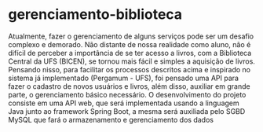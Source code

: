 # gerenciamento-biblioteca

Atualmente, fazer o gerenciamento de alguns serviços pode ser um desafio complexo e demorado. Não distante de nossa realidade como aluno, não é difícil de perceber a importância de se ter acesso a livros, com a Biblioteca Central da UFS (BICEN),  se tornou mais fácil e simples a aquisição de livros. Pensando nisso, para facilitar os processos descritos acima e inspirado no sistema já implementado (Pergamum - UFS), foi pensado uma API para fazer o cadastro de novos usuários e livros, além disso, auxiliar em grande parte, o gerenciamento básico necessário. O desenvolvimento do projeto consiste em uma API web, que será implementada usando a linguagem Java junto ao framework Spring Boot, a mesma será auxiliada pelo SGBD MySQL que fará o armazenamento e gerenciamento dos dados

